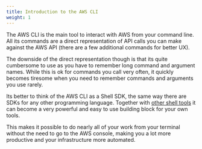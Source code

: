 ```yaml
---
title: Introduction to the AWS CLI
weight: 1
---
```


The AWS CLI is the main tool to interact with AWS from your command line. All its commands are a direct representation of API calls you can make against the AWS API (there are a few additional commands for better UX).

The downside of the direct representation though is that its quite cumbersome to use as you have to remember long command and argument names. While this is ok for commands you call very often, it quickly becomes tiresome when you need to remember commands and arguments you use rarely.

Its better to think of the AWS CLI as a Shell SDK, the same way there are SDKs for any other programming language. Together with [other shell tools](TODO) it can become a very powerful and easy to use building block for your own tools.

This makes it possible to do nearly all of your work from your terminal without the need to go to the AWS console, making you a lot more productive and your infrastructure more automated.

